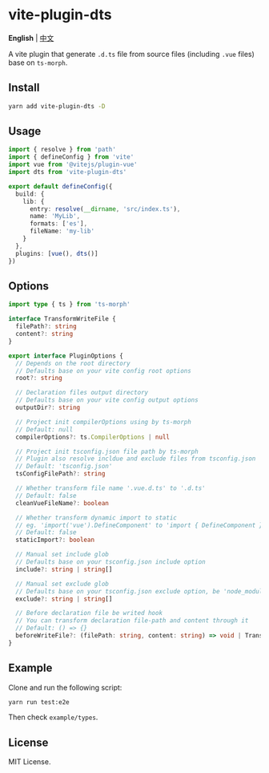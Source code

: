 # vite-plugin-dts

**English** | [中文](./README.zh-CN.md)

A vite plugin that generate `.d.ts` file from source files (including `.vue` files) base on `ts-morph`.

## Install

```sh
yarn add vite-plugin-dts -D
```

## Usage

```ts
import { resolve } from 'path'
import { defineConfig } from 'vite'
import vue from '@vitejs/plugin-vue'
import dts from 'vite-plugin-dts'

export default defineConfig({
  build: {
    lib: {
      entry: resolve(__dirname, 'src/index.ts'),
      name: 'MyLib',
      formats: ['es'],
      fileName: 'my-lib'
    }
  },
  plugins: [vue(), dts()]
})
```

## Options

```ts
import type { ts } from 'ts-morph'

interface TransformWriteFile {
  filePath?: string
  content?: string
}

export interface PluginOptions {
  // Depends on the root directory
  // Defaults base on your vite config root options
  root?: string

  // Declaration files output directory
  // Defaults base on your vite config output options
  outputDir?: string

  // Project init compilerOptions using by ts-morph
  // Default: null
  compilerOptions?: ts.CompilerOptions | null

  // Project init tsconfig.json file path by ts-morph
  // Plugin also resolve incldue and exclude files from tsconfig.json
  // Default: 'tsconfig.json'
  tsConfigFilePath?: string

  // Whether transform file name '.vue.d.ts' to '.d.ts'
  // Default: false
  cleanVueFileName?: boolean

  // Whether transform dynamic import to static
  // eg. 'import('vue').DefineComponent' to 'import { DefineComponent } from "vue"'
  // Default: false
  staticImport?: boolean

  // Manual set include glob
  // Defaults base on your tsconfig.json include option
  include?: string | string[]

  // Manual set exclude glob
  // Defaults base on your tsconfig.json exclude option, be 'node_module/**' when empty
  exclude?: string | string[]

  // Before declaration file be writed hook
  // You can transform declaration file-path and content through it
  // Default: () => {}
  beforeWriteFile?: (filePath: string, content: string) => void | TransformWriteFile
}
```

## Example

Clone and run the following script:

```sh
yarn run test:e2e
```

Then check `example/types`.

## License

MIT License.
